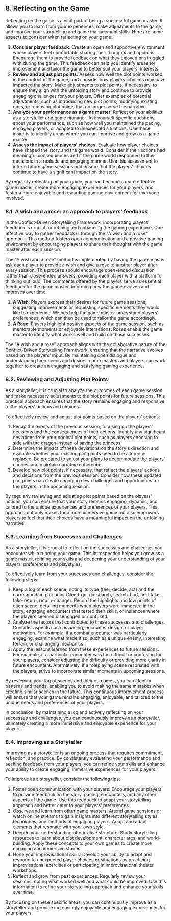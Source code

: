 ## 8. Reflecting on the Game

Reflecting on the game is a vital part of being a successful game master. It allows you to learn from your experiences, make adjustments to the game, and improve your storytelling and game management skills. Here are some aspects to consider when reflecting on your game:

1. **Consider player feedback**: Create an open and supportive environment where players feel comfortable sharing their thoughts and opinions. Encourage them to provide feedback on what they enjoyed or struggled with during the game. This feedback can help you identify areas for improvement and tailor the game to better suit your players' interests. 
2. **Review and adjust plot points**: Assess how well the plot points worked in the context of the game, and consider how players' choices may have impacted the story. Make adjustments to plot points, if necessary, to ensure they align with the unfolding story and continue to provide engaging challenges for your players. Offer examples of potential adjustments, such as introducing new plot points, modifying existing ones, or removing plot points that no longer serve the narrative. 
3. **Analyze your performance as a game master**: Reflect on your abilities as a storyteller and game manager. Ask yourself specific questions about your performance, such as how well you maintained the pacing, engaged players, or adapted to unexpected situations. Use these insights to identify areas where you can improve and grow as a game master. 
4. **Assess the impact of players' choices**: Evaluate how player choices have shaped the story and the game world. Consider if their actions had meaningful consequences and if the game world responded to their decisions in a realistic and engaging manner. Use this assessment to inform future game sessions and ensure that the players' choices continue to have a significant impact on the story.

By regularly reflecting on your game, you can become a more effective game master, create more engaging experiences for your players, and foster a more enjoyable and rewarding gaming environment for everyone involved.

### 8.1. A wish and a rose: an approach to players' feedback

In the Conflict-Driven Storytelling Framework, incorporating players' feedback is crucial for refining and enhancing the gaming experience. One effective way to gather feedback is through the "A wish and a rose" approach. This method fosters open communication and a positive gaming environment by encouraging players to share their thoughts with the game master after each session.

The "A wish and a rose" method is implemented by having the game master ask each player to provide a wish and give a rose to another player after every session. This process should encourage open-ended discussion rather than close-ended answers, providing each player with a platform for thinking out loud. The comments offered by the players serve as essential feedback for the game master, informing how the game evolves and improves over time.

1.  **A Wish**: Players express their desires for future game sessions, suggesting improvements or requesting specific elements they would like to experience. Wishes help the game master understand players' preferences, which can then be used to tailor the game accordingly.
2.  **A Rose**: Players highlight positive aspects of the game session, such as memorable moments or enjoyable interactions. Roses enable the game master to identify what works well and build on those successes.

The "A wish and a rose" approach aligns with the collaborative nature of the Conflict-Driven Storytelling Framework, ensuring that the narrative evolves based on the players' input. By maintaining open dialogue and understanding their needs and desires, game masters and players can work together to create an engaging and satisfying gaming experience.

### 8.2. Reviewing and Adjusting Plot Points

As a storyteller, it is crucial to analyze the outcomes of each game session and make necessary adjustments to the plot points for future sessions. This practical approach ensures that the story remains engaging and responsive to the players' actions and choices.

To effectively review and adjust plot points based on the players' actions:

1.  Recap the events of the previous session, focusing on the players' decisions and the consequences of their actions. Identify any significant deviations from your original plot points, such as players choosing to side with the dragon instead of saving the princess.
2.  Determine the impact of these deviations on the story's direction and evaluate whether your existing plot points need to be altered or replaced. Be prepared to adjust your plans to accommodate the players' choices and maintain narrative coherence.
3.  Develop new plot points, if necessary, that reflect the players' actions and decisions from the previous session. Consider how these updated plot points can create engaging new challenges and opportunities for the players in the upcoming session.

By regularly reviewing and adjusting plot points based on the players' actions, you can ensure that your story remains engaging, dynamic, and tailored to the unique experiences and preferences of your players. This approach not only makes for a more immersive game but also empowers players to feel that their choices have a meaningful impact on the unfolding narrative.

### 8.3. Learning from Successes and Challenges

As a storyteller, it is crucial to reflect on the successes and challenges you encounter while running your game. This introspection helps you grow as a game master, refining your skills and deepening your understanding of your players' preferences and playstyles.

To effectively learn from your successes and challenges, consider the following steps:

1.  Keep a log of each scene, noting its type (feel, decide, act) and the corresponding plot point (Need-go, go-search, search-find, find-take, take-return, return-change). Record the highlights and low points of each scene, detailing moments when players were immersed in the story, engaging encounters that tested their skills, or instances where the players seemed disengaged or confused.
2.  Analyze the factors that contributed to these successes and challenges. Consider aspects such as pacing, encounter design, or player motivation. For example, if a combat encounter was particularly engaging, examine what made it so, such as a unique enemy, interesting terrain, or challenging mechanics.
3.  Apply the lessons learned from these experiences to future sessions. For example, if a particular encounter was too difficult or confusing for your players, consider adjusting the difficulty or providing more clarity in future encounters. Alternatively, if a roleplaying scene resonated with the players, strive to incorporate similar moments in upcoming sessions.

By reviewing your log of scenes and their outcomes, you can identify patterns and trends, enabling you to avoid making the same mistakes when creating similar scenes in the future. This continuous improvement process will ensure that your game remains engaging, enjoyable, and tailored to the unique needs and preferences of your players.

In conclusion, by maintaining a log and actively reflecting on your successes and challenges, you can continuously improve as a storyteller, ultimately creating a more immersive and enjoyable experience for your players.

### 8.4. Improving as a Storyteller

Improving as a storyteller is an ongoing process that requires commitment, reflection, and practice. By consistently evaluating your performance and seeking feedback from your players, you can refine your skills and enhance your ability to create engaging, immersive experiences for your players.

To improve as a storyteller, consider the following tips:

1.  Foster open communication with your players: Encourage your players to provide feedback on the story, pacing, encounters, and any other aspects of the game. Use this feedback to adapt your storytelling approach and better cater to your players' preferences.
2.  Observe and learn from other game masters: Attend game sessions or watch online streams to gain insights into different storytelling styles, techniques, and methods of engaging players. Adopt and adapt elements that resonate with your own style.
3.  Deepen your understanding of narrative structure: Study storytelling resources to learn about plot development, character arcs, and world-building. Apply these concepts to your own games to create more engaging and immersive stories.
4.  Hone your improvisational skills: Develop your ability to adapt and respond to unexpected player choices or situations by practicing improvisational exercises or participating in improvisational theater workshops.
5.  Reflect and grow from past experiences: Regularly review your sessions, noting what worked well and what could be improved. Use this information to refine your storytelling approach and enhance your skills over time.

By focusing on these specific areas, you can continuously improve as a storyteller and provide increasingly enjoyable and engaging experiences for your players.